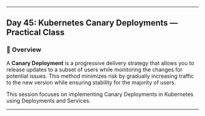 ﻿---

## Day 45: Kubernetes Canary Deployments — Practical Class

### 📘 Overview

A **Canary Deployment** is a progressive delivery strategy that allows you to release updates to a subset of users while monitoring the changes for potential issues. This method minimizes risk by gradually increasing traffic to the new version while ensuring stability for the majority of users.

This session focuses on implementing Canary Deployments in Kubernetes using Deployments and Services.

---
